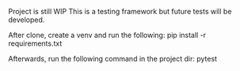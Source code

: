 Project is still WIP
This is a testing framework but future tests will be developed.

After clone, create a venv and run the following:
pip install -r requirements.txt

Afterwards, run the following command in the project dir:
pytest
